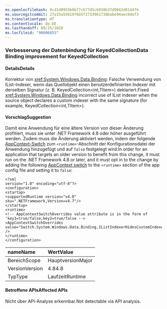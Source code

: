 ```yaml
---
ms.openlocfilehash: 9cd1d0955b8b77cb77d5c6938b37d9042d8144f6
ms.sourcegitcommit: 27a15a55019f6b5f2733961738babe94aec0def3
ms.translationtype: HT
ms.contentlocale: de-DE
ms.lasthandoff: 09/15/2020
ms.locfileid: "90606855"
---
```

### <a name="data-binding-improvement-for-keyedcollection"></a><span data-ttu-id="811da-101">Verbesserung der Datenbindung für KeyedCollection</span><span class="sxs-lookup"><span data-stu-id="811da-101">Data Binding improvement for KeyedCollection</span></span>

#### <a name="details"></a><span data-ttu-id="811da-102">Details</span><span class="sxs-lookup"><span data-stu-id="811da-102">Details</span></span>

<span data-ttu-id="811da-103">Korrektur von <xref:System.Windows.Data.Binding>: Falsche Verwendung von IList-Indexer, wenn das Quellobjekt einen benutzerdefinierten Indexer mit derselben Signatur (z. B. KeyedCollection&lt;int,TItem&gt;) deklariert.</span><span class="sxs-lookup"><span data-stu-id="811da-103">Fixed <xref:System.Windows.Data.Binding> incorrect use of IList indexer when the source object declares a custom indexer with the same signature (for example, KeyedCollection&lt;int,TItem&gt;).</span></span>

#### <a name="suggestion"></a><span data-ttu-id="811da-104">Vorschlag</span><span class="sxs-lookup"><span data-stu-id="811da-104">Suggestion</span></span>

<span data-ttu-id="811da-105">Damit eine Anwendung für eine ältere Version von dieser Änderung profitiert, muss sie unter .NET Framework 4.8 oder höher ausgeführt werden. Zudem muss die Änderung aktiviert werden, indem der folgende [AppContext-Switch](../../../../docs/framework/configure-apps/file-schema/runtime/appcontextswitchoverrides-element.md) zum <code>&lt;runtime&gt;</code>-Abschnitt der Konfigurationsdatei der Anwendung hinzugefügt und auf <code>false</code> festgelegt wird:</span><span class="sxs-lookup"><span data-stu-id="811da-105">In order for an application that targets an older version to benefit from this change, it must run on the .NET Framework 4.8 or later, and it must opt in to the change by adding the following [AppContext switch](../../../../docs/framework/configure-apps/file-schema/runtime/appcontextswitchoverrides-element.md) to the <code>&lt;runtime&gt;</code> section of the app config file and setting it to <code>false</code>:</span></span><pre><code class="lang-xml">&lt;?xml version=&quot;1.0&quot; encoding=&quot;utf-8&quot;?&gt;&#13;&#10;&lt;configuration&gt;&#13;&#10;&lt;startup&gt;&#13;&#10;&lt;supportedRuntime version=&quot;v4.0&quot; sku=&quot;.NETFramework,Version=v4.7&quot;/&gt;&#13;&#10;&lt;/startup&gt;&#13;&#10;&lt;runtime&gt;&#13;&#10;&lt;!-- AppContextSwitchOverrides value attribute is in the form of &#39;key1=true/false;key2=true/false  --&gt;&#13;&#10;&lt;AppContextSwitchOverrides value=&quot;Switch.System.Windows.Data.Binding.IListIndexerHidesCustomIndexer=false&quot; /&gt;&#13;&#10;&lt;/runtime&gt;&#13;&#10;&lt;/configuration&gt;&#13;&#10;</code></pre>

| <span data-ttu-id="811da-106">name</span><span class="sxs-lookup"><span data-stu-id="811da-106">Name</span></span>    | <span data-ttu-id="811da-107">Wert</span><span class="sxs-lookup"><span data-stu-id="811da-107">Value</span></span>       |
|:--------|:------------|
| <span data-ttu-id="811da-108">Bereich</span><span class="sxs-lookup"><span data-stu-id="811da-108">Scope</span></span>   |<span data-ttu-id="811da-109">Hauptversion</span><span class="sxs-lookup"><span data-stu-id="811da-109">Major</span></span>|
|<span data-ttu-id="811da-110">Version</span><span class="sxs-lookup"><span data-stu-id="811da-110">Version</span></span>|<span data-ttu-id="811da-111">4.8</span><span class="sxs-lookup"><span data-stu-id="811da-111">4.8</span></span>|
|<span data-ttu-id="811da-112">Typ</span><span class="sxs-lookup"><span data-stu-id="811da-112">Type</span></span>|<span data-ttu-id="811da-113">Laufzeit</span><span class="sxs-lookup"><span data-stu-id="811da-113">Runtime</span></span>|

#### <a name="affected-apis"></a><span data-ttu-id="811da-114">Betroffene APIs</span><span class="sxs-lookup"><span data-stu-id="811da-114">Affected APIs</span></span>

<span data-ttu-id="811da-115">Nicht über API-Analyse erkennbar.</span><span class="sxs-lookup"><span data-stu-id="811da-115">Not detectable via API analysis.</span></span>

<!--

#### Affected APIs

Not detectable via API analysis.

-->
